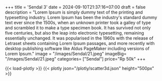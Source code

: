 +++
title = 'Sendal 3'
date = 2024-09-10T21:37:16+07:00
draft = false
description = "Lorem Ipsum is simply dummy text of the printing and typesetting industry. Lorem Ipsum has been the industry's standard dummy text ever since the 1500s, when an unknown printer took a galley of type and scrambled it to make a type specimen book. It has survived not only five centuries, but also the leap into electronic typesetting, remaining essentially unchanged. It was popularised in the 1960s with the release of Letraset sheets containing Lorem Ipsum passages, and more recently with desktop publishing software like Aldus PageMaker including versions of Lorem Ipsum."
image = "/images/Sendal/21.jpeg"
imageBig= "/images/Sendal/21.jpeg"
categories= ["Sendal"]
price="Rp 50k"
+++

{{< load-plotly >}}
{{< plotly json="/plotly/scatter3d.json" height="500px" >}}

